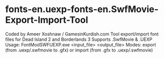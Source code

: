 # fonts-en.uexp-fonts-en.SwfMovie-Export-Import-Tool
Coded by Ameer Xoshnaw / GamesinKurdish.com
Tool export/import font files for Dead Island 2 and Borderlands 3
Supports .SwfMovie & .UEXP
Usage: FontModSWFUEXP.exe <mode> <input_file> <output_file>
Modes: export (from .uexp/.swfmovie to .gfx) or import (from .gfx to .uexp/.swfmovie)
